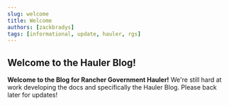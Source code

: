 ```yaml
---
slug: welcome
title: Welcome
authors: [zackbradys]
tags: [informational, update, hauler, rgs]
---
```


## Welcome to the Hauler Blog!

**Welcome to the Blog for Rancher Government Hauler!** We're still hard at work developing the docs and specifically the Hauler Blog. Please back later for updates!
